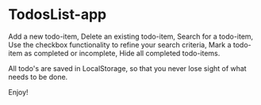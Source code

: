 # TodosList-app

  Add a new todo-item,
  Delete an existing todo-item,
  Search for a todo-item,
  Use the checkbox functionality to refine your search criteria,
  Mark a todo-item as completed or incomplete,
  Hide all completed todo-items.

  All todo's are saved in LocalStorage, so that you never lose sight of what needs to be done.

  Enjoy!
